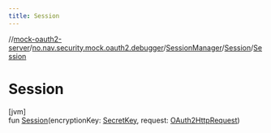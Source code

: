 ```yaml
---
title: Session
---
```

//[mock-oauth2-server](../../../../index.html)/[no.nav.security.mock.oauth2.debugger](../../index.html)/[SessionManager](../index.html)/[Session](index.html)/[Session](-session.html)



# Session



[jvm]\
fun [Session](-session.html)(encryptionKey: [SecretKey](https://docs.oracle.com/javase/8/docs/api/javax/crypto/SecretKey.html), request: [OAuth2HttpRequest](../../../no.nav.security.mock.oauth2.http/-o-auth2-http-request/index.html))





